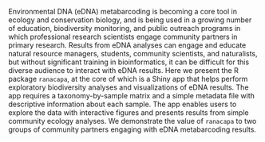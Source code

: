Environmental DNA (eDNA) metabarcoding is becoming a core tool in ecology and conservation biology, and is being used in a growing number of education, biodiversity monitoring, and public outreach programs in which professional research scientists engage community partners in primary research. Results from eDNA analyses can engage and educate natural resource managers, students, community scientists, and naturalists, but without significant training in bioinformatics, it can be difficult for this diverse audience to interact with eDNA results. Here we present the R package `ranacapa`, at the core of which is a Shiny app that helps perform exploratory biodiversity analyses and visualizations of eDNA results. The app requires a taxonomy-by-sample matrix and a simple metadata file with descriptive information about each sample. The app enables users to explore the data with interactive figures and presents results from simple community ecology analyses. We demonstrate the value of `ranacapa` to  two groups of community partners engaging with eDNA metabarcoding results. 
